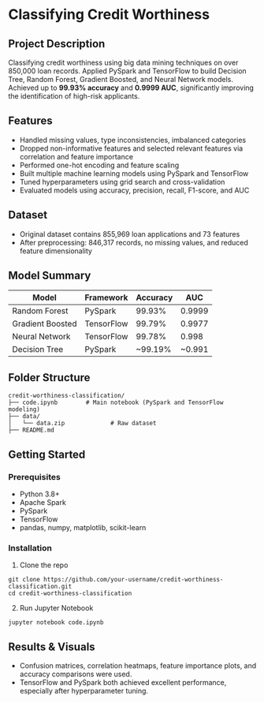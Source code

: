 # Classifying Credit Worthiness 

## Project Description
Classifying credit worthiness using big data mining techniques on over 850,000 loan records. 
Applied PySpark and TensorFlow to build Decision Tree, Random Forest, Gradient Boosted, and Neural Network models.
Achieved up to **99.93% accuracy** and **0.9999 AUC**, significantly improving the identification of high-risk applicants.

## Features
- Handled missing values, type inconsistencies, imbalanced categories
- Dropped non-informative features and selected relevant features via correlation and feature importance
- Performed one-hot encoding and feature scaling
- Built multiple machine learning models using PySpark and TensorFlow
- Tuned hyperparameters using grid search and cross-validation
- Evaluated models using accuracy, precision, recall, F1-score, and AUC

## Dataset
- Original dataset contains 855,969 loan applications and 73 features
- After preprocessing: 846,317 records, no missing values, and reduced feature dimensionality

## Model Summary

| Model               | Framework     | Accuracy | AUC     |
|--------------------|---------------|----------|---------|
| Random Forest       | PySpark       | 99.93%   | 0.9999  |
| Gradient Boosted    | TensorFlow    | 99.79%   | 0.9977  |
| Neural Network      | TensorFlow    | 99.78%   | 0.998   |
| Decision Tree       | PySpark       | ~99.19%  | ~0.991  |

## Folder Structure
```
credit-worthiness-classification/
├── code.ipynb        # Main notebook (PySpark and TensorFlow modeling)
├── data/
│   └── data.zip             # Raw dataset 
├── README.md                
```

## Getting Started

### Prerequisites
- Python 3.8+
- Apache Spark
- PySpark
- TensorFlow
- pandas, numpy, matplotlib, scikit-learn

### Installation
1. Clone the repo
```
git clone https://github.com/your-username/credit-worthiness-classification.git
cd credit-worthiness-classification
```

2. Run Jupyter Notebook
```
jupyter notebook code.ipynb
```

## Results & Visuals
- Confusion matrices, correlation heatmaps, feature importance plots, and accuracy comparisons were used.
- TensorFlow and PySpark both achieved excellent performance, especially after hyperparameter tuning.